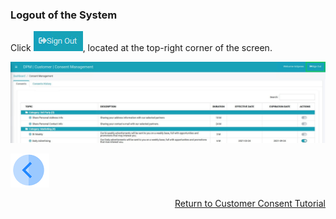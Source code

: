 ### Logout of the System

Click ![image](../images/08_ICON_SignOut.jpg), located at the top-right corner of the screen.

![image](../images/08_3_Consent_CustConsent_SignOut.jpg)



[![Previous](../images/Previous.png)]( 05_04_Customer_View_Consent_History.md)[<p align="right"> Return to Customer Consent Tutorial</p>](05_01_Customer_Consent_Tutorial.md)
